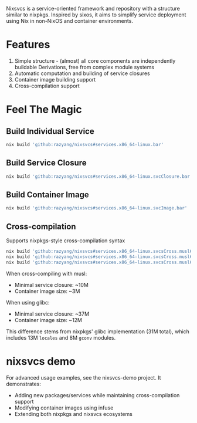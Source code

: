

Nixsvcs is a service-oriented framework and repository with a structure similar to nixpkgs. Inspired by sixos, it aims to simplify service deployment using Nix in non-NixOS and container environments.

# Features
1. Simple structure - (almost) all core components are independently buildable Derivations, free from complex module systems
2. Automatic computation and building of service closures
3. Container image building support
4. Cross-compilation support
# Feel The Magic
## Build Individual Service
```bash
nix build 'github:razyang/nixsvcs#services.x86_64-linux.bar'
```
## Build Service Closure
``` bash
nix build 'github:razyang/nixsvcs#services.x86_64-linux.svcClosure.bar'
```
## Build Container Image
``` bash
nix build 'github:razyang/nixsvcs#services.x86_64-linux.svcImage.bar'
```
## Cross-compilation
Supports nixpkgs-style cross-compilation syntax

``` bash
nix build 'github:razyang/nixsvcs#services.x86_64-linux.svcsCross.musl64.bar'
nix build 'github:razyang/nixsvcs#services.x86_64-linux.svcsCross.musl64.svcClosure.bar'
nix build 'github:razyang/nixsvcs#services.x86_64-linux.svcsCross.musl64.svcImage.bar'
```
When cross-compiling with musl:
* Minimal service closure: ~10M
* Container image size: ~3M

When using glibc:
* Minimal service closure: ~37M
* Container image size: ~12M

This difference stems from nixpkgs' glibc implementation (31M total), which includes 13M `locales` and 8M `gconv` modules.

# nixsvcs demo
For advanced usage examples, see the nixsvcs-demo project. It demonstrates:
* Adding new packages/services while maintaining cross-compilation support
* Modifying container images using infuse
* Extending both nixpkgs and nixsvcs ecosystems
